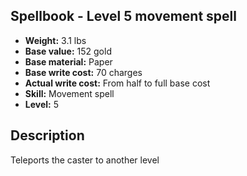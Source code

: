 ## Spellbook - Level 5 movement spell

- **Weight:** 3.1 lbs
- **Base value:** 152 gold
- **Base material:** Paper
- **Base write cost:** 70 charges
- **Actual write cost:** From half to full base cost
- **Skill:** Movement spell
- **Level:** 5

## Description

Teleports the caster to another level

